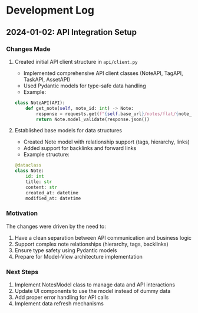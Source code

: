 # Development Log

## 2024-01-02: API Integration Setup

### Changes Made

1. Created initial API client structure in `api/client.py`
   - Implemented comprehensive API client classes (NoteAPI, TagAPI, TaskAPI, AssetAPI)
   - Used Pydantic models for type-safe data handling
   - Example:
   ```python
   class NoteAPI(API):
       def get_note(self, note_id: int) -> Note:
           response = requests.get(f"{self.base_url}/notes/flat/{note_id}")
           return Note.model_validate(response.json())
   ```

2. Established base models for data structures
   - Created Note model with relationship support (tags, hierarchy, links)
   - Added support for backlinks and forward links
   - Example structure:
   ```python
   @dataclass
   class Note:
       id: int
       title: str
       content: str
       created_at: datetime
       modified_at: datetime
   ```

### Motivation

The changes were driven by the need to:
1. Have a clean separation between API communication and business logic
2. Support complex note relationships (hierarchy, tags, backlinks)
3. Ensure type safety using Pydantic models
4. Prepare for Model-View architecture implementation

### Next Steps

1. Implement NotesModel class to manage data and API interactions
2. Update UI components to use the model instead of dummy data
3. Add proper error handling for API calls
4. Implement data refresh mechanisms
